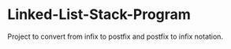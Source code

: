 # Linked-List-Stack-Program
Project to convert from infix to postfix and postfix to infix notation.
